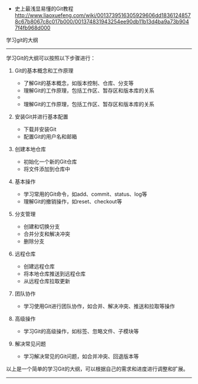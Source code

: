+ 史上最浅显易懂的Git教程  
http://www.liaoxuefeng.com/wiki/0013739516305929606dd18361248578c67b8067c8c017b000/001374831943254ee90db11b13d4ba9a73b9047f4fb968d000

学习git的大纲

<hr class="__chatgpt_plugin">

学习Git的大纲可以按照以下步骤进行：

1. Git的基本概念和工作原理
   - 了解Git的基本概念，如版本控制、仓库、分支等
   - 理解Git的工作原理，包括工作区、暂存区和版本库的关系
   - 
   - 理解Git的工作原理，包括工作区、暂存区和版本库的关系

2. 安装Git并进行基本配置
   - 下载并安装Git
   - 配置Git的用户名和邮箱

3. 创建本地仓库
   - 初始化一个新的Git仓库
   - 将文件添加到仓库中

4. 基本操作
   - 学习常用的Git命令，如add、commit、status、log等
   - 理解Git的撤销操作，如reset、checkout等

5. 分支管理
   - 创建和切换分支
   - 合并分支和解决冲突
   - 删除分支

6. 远程仓库
   - 创建远程仓库
   - 将本地仓库推送到远程仓库
   - 从远程仓库拉取更新

7. 团队协作
   - 学习使用Git进行团队协作，如合并、解决冲突、推送和拉取等操作

8. 高级操作
   - 学习Git的高级操作，如标签、忽略文件、子模块等

9. 解决常见问题
   - 学习解决常见的Git问题，如合并冲突、回退版本等

以上是一个简单的学习Git的大纲，可以根据自己的需求和进度进行调整和扩展。

<hr class="__chatgpt_plugin">

